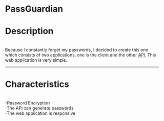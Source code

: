 # PassGuardian
<h1>Description</h1><br>
Because I constantly forget my passwords, I decided to create this one which consists of two applications, one is the client and the other <a href="https://github.com/VictorJohan/PassGuardianWS">API</a>.
This web application is very simple.
<hr>
<h1>Characteristics</h1><br>
-Password Encryption<br>
-The API can generate passwords<br>
-The web application is responsive<br>
